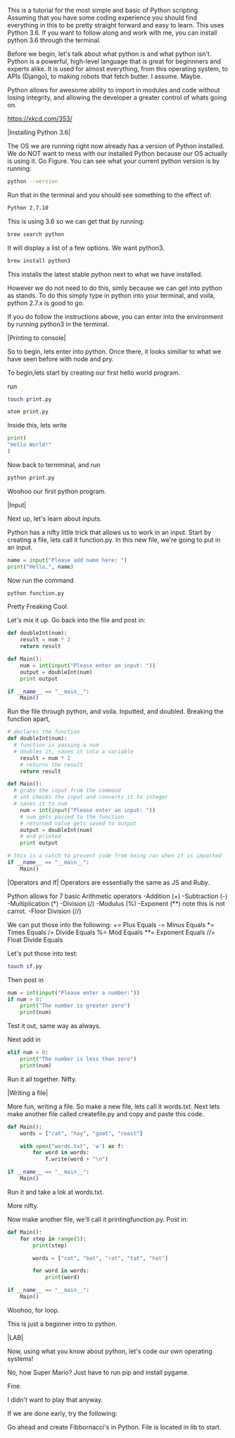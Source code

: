 This is a tutorial for the most simple and basic of Python scripting. Assuming that you have some coding experience you should find everything in this to be pretty straight forward and easy to learn. This uses Python 3.6. If you want to follow along and work with me, you can install python 3.6 through the terminal.

Before we begin, let's talk about what python is and what python isn't. Python is a powerful, high-level language that is great for beginnners and experts alike. It is used for almost everything, from this operating system, to APIs (Django), to making robots that fetch butter. I assume. Maybe.

Python allows for awesome ability to import in modules and code without losing integrity, and allowing the developer a greater control of whats going on.

https://xkcd.com/353/

|Installing Python 3.6|

The OS we are running right now already has a version of Python installed. We do NOT want to mess with our installed Python because our OS actually is using it. Go Figure. You can see what your current python version is by running:
```sh
python --version
```
Run that in the terminal and you should see something to the effect of:

```sh
Python 2.7.10
```

This is using 3.6 so we can get that by running:
```sh
brew search python
```
It will display a list of a few options. We want python3.

```sh
brew install python3
```

This installs the latest stable python next to what we have installed.

However we do not need to do this, simly because we can get into python as stands. To do this simply type in python into your terminal, and voila, python 2.7.x is good to go.

If you do follow the instructions above, you can enter into the environment by running python3 in the terminal.

|Printing to console|

So to begin, lets enter into python. Once there, it looks similiar to what we have seen before with node and pry.

To begin,lets start by creating our first hello world program.

run
```sh
touch print.py

atom print.py
```

Inside this, lets write

```py
print(
"Hello World!"
)
```

Now back to termminal, and run
```sh
python print.py
```

Woohoo our first python program.

|Input|

Next up, let's learn about inputs.

Python has a nifty little trick that allows us to work in an input. Start by creating a file, lets call it function.py. In this new file, we're going to put in an input.
```py
name = input("Please add name here: ")
print("Hello,", name)
```

Now run the command
```sh
python function.py
```
Pretty Freaking Cool.

Let's mix it up. Go back into the file and post in:
```py
def doubleInt(num):
    result = num * 2
    return result

def Main():
    num = int(input("Please enter an input: "))
    output = doubleInt(num)
    print output

if __name__ == "__main__":
    Main()
```

Run the file through python, and voila. Inputted, and doubled. Breaking the function apart,

```py
# declares the function
def doubleInt(num):
  # function is passing a num
  # doubles it, saves it into a variable
    result = num * 2
    # returns the result
    return result

def Main():
  # grabs the input from the command
  # int checks the input and converts it to integer
  # saves it to num
    num = int(input("Please enter an input: "))
    # num gets passed to the function
    # returned value gets saved to output
    output = doubleInt(num)
    # and printed
    print output

# this is a catch to prevent code from being ran when it is imported
if __name__ == "__main__":
    Main()
```

|Operators and If|
Operators are essentially the same as JS and Ruby.

Python allows for 7 basic Arithmetic operators
-Addition (+)
-Subtraction (-)
-Multiplication (*)
-Division (/)
-Modulus (%)
-Exponent (**) note this is not carrot.
-Floor Division (//)

We can put those into the following:
+= Plus Equals
-= Minus Equals
*= Times Equals
/= Divide Equals
%= Mod Equals
**= Exponent Equals
//= Float Divide Equals

Let's  put those into test:

```sh
touch if.py
```

Then post in
```py
num = int(input("Please enter a number:"))
if num > 0:
    print("The number is greater zero")
    print(num)
```

Test it out, same way as always.

Next add in
```py
elif num < 0:
    print("The number is less than zero")
    print(num)
```
Run it all together. Nifty.

|Writing a file|

More fun, writing a file. So make a new file, lets call it words.txt. Next lets make another file called createfile.py and copy and paste this code.

```py
def Main():
    words = ["cat", "hay", "goat", "roast"]

    with open("words.txt", 'w') as f:
        for word in words:
            f.write(word + "\n")

if __name__ == "__main__":
    Main()
```
Run it and take a lok at words.txt.

More nifty.

Now make another file, we'll call it printingfunction.py.
Post in:
```py
def Main():
    for step in range(5):
        print(step)

        words = ["cat", "bat", "rat", "tat", "hat"]

        for word in words:
            print(word)

if __name__ == "__main__":
    Main()

```

Woohoo, for loop.

This is just a beginner intro to python.

|LAB|

Now, using what you know about python, let's code our own operating systems!

No, how Super Mario? Just have to run pip and install pygame.

Fine.

I didn't want to play that anyway.

If we are done early, try the following:

Go ahead and create Fibbornacci's in Python. File is located in lib to start.
